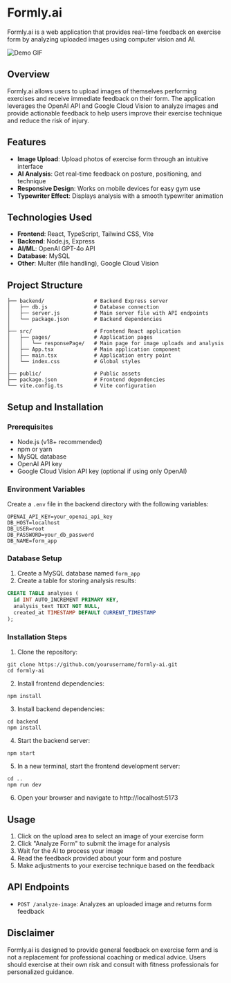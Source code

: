 # Formly.ai

Formly.ai is a web application that provides real-time feedback on exercise form by analyzing uploaded images using computer vision and AI.

![Demo GIF](public/formly_video.gif)

## Overview

Formly.ai allows users to upload images of themselves performing exercises and receive immediate feedback on their form. The application leverages the OpenAI API and Google Cloud Vision to analyze images and provide actionable feedback to help users improve their exercise technique and reduce the risk of injury.

## Features

- **Image Upload**: Upload photos of exercise form through an intuitive interface
- **AI Analysis**: Get real-time feedback on posture, positioning, and technique
- **Responsive Design**: Works on mobile devices for easy gym use
- **Typewriter Effect**: Displays analysis with a smooth typewriter animation

## Technologies Used

- **Frontend**: React, TypeScript, Tailwind CSS, Vite
- **Backend**: Node.js, Express
- **AI/ML**: OpenAI GPT-4o API
- **Database**: MySQL
- **Other**: Multer (file handling), Google Cloud Vision

## Project Structure

```
├── backend/                # Backend Express server
│   ├── db.js               # Database connection
│   ├── server.js           # Main server file with API endpoints
│   └── package.json        # Backend dependencies
│
├── src/                    # Frontend React application
│   ├── pages/              # Application pages
│   │   └── responsePage/   # Main page for image uploads and analysis
│   ├── App.tsx             # Main application component
│   ├── main.tsx            # Application entry point
│   └── index.css           # Global styles
│
├── public/                 # Public assets
├── package.json            # Frontend dependencies
└── vite.config.ts          # Vite configuration
```

## Setup and Installation

### Prerequisites

- Node.js (v18+ recommended)
- npm or yarn
- MySQL database
- OpenAI API key
- Google Cloud Vision API key (optional if using only OpenAI)

### Environment Variables

Create a `.env` file in the backend directory with the following variables:

```
OPENAI_API_KEY=your_openai_api_key
DB_HOST=localhost
DB_USER=root
DB_PASSWORD=your_db_password
DB_NAME=form_app
```

### Database Setup

1. Create a MySQL database named `form_app`
2. Create a table for storing analysis results:

```sql
CREATE TABLE analyses (
  id INT AUTO_INCREMENT PRIMARY KEY,
  analysis_text TEXT NOT NULL,
  created_at TIMESTAMP DEFAULT CURRENT_TIMESTAMP
);
```

### Installation Steps

1. Clone the repository:

```
git clone https://github.com/yourusername/formly-ai.git
cd formly-ai
```

2. Install frontend dependencies:

```
npm install
```

3. Install backend dependencies:

```
cd backend
npm install
```

4. Start the backend server:

```
npm start
```

5. In a new terminal, start the frontend development server:

```
cd ..
npm run dev
```

6. Open your browser and navigate to http://localhost:5173

## Usage

1. Click on the upload area to select an image of your exercise form
2. Click "Analyze Form" to submit the image for analysis
3. Wait for the AI to process your image
4. Read the feedback provided about your form and posture
5. Make adjustments to your exercise technique based on the feedback

## API Endpoints

- `POST /analyze-image`: Analyzes an uploaded image and returns form feedback

## Disclaimer

Formly.ai is designed to provide general feedback on exercise form and is not a replacement for professional coaching or medical advice. Users should exercise at their own risk and consult with fitness professionals for personalized guidance.
